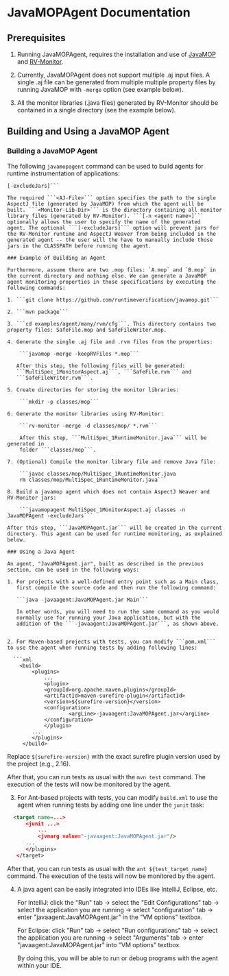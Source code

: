 # JavaMOPAgent Documentation

## Prerequisites

1. Running JavaMOPAgent, requires the installation and use of
[JavaMOP](https://github.com/runtimeverification/javamop) and
[RV-Monitor](https://runtimeverification.com/monitor/1.3/docs/).

2. Currently, JavaMOPAgent does not support multiple .aj input files.
A single .aj file can be generated from multiple multiple property
files by running JavaMOP with ```-merge``` option (see example below).

3. All the monitor libraries (.java files) generated by RV-Monitor
should be contained in a single directory (see the example below).

## Building and Using a JavaMOP Agent

### Building a JavaMOP Agent

The following ``javamopagent`` command can be used to build agents for
runtime instrumentation of applications:

```javamopagent <AJ-File> <Monitor-Lib-Dir> [-n <agent name>]
[-excludeJars]```

The required ```<AJ-File>``` option specifies the path to the single
AspectJ file (generated by JavaMOP) from which the agent will be
built. ```<Monitor-Lib-Dir>``` is the directory containing all monitor
library files (generated by RV-Monitor). ```[-n <agent name>]```
optionally allows the user to specify the name of the generated
agent. The optional ```[-excludeJars]``` option will prevent jars for
the RV-Monitor runtime and AspectJ Weaver from being included in the
generated agent -- the user will the have to manually include those
jars in the CLASSPATH before running the agent.

### Example of Building an Agent

Furthermore, assume there are two .mop files: `A.mop` and `B.mop` in
the current directory and nothing else. We can generate a JavaMOP
agent monitoring properties in those specifications by executing the
following commands:

1. ```git clone https://github.com/runtimeverification/javamop.git```

2. ```mvn package```

3. ```cd examples/agent/many/rvm/cfg```. This directory contains two
property files: SafeFile.mop and SafeFileWriter.mop.

4. Generate the single .aj file and .rvm files from the properties:

	```javamop -merge -keepRVFiles *.mop```

   After this step, the following files will be generated:
   ```MultiSpec_1MonitorAspect.aj```, ```SafeFile.rvm``` and
   ```SafeFileWriter.rvm```.

5. Create directories for storing the monitor libraries:

	```mkdir -p classes/mop```

6. Generate the monitor libraries using RV-Monitor:

	```rv-monitor -merge -d classes/mop/ *.rvm```

	After this step, ```MultiSpec_1RuntimeMonitor.java``` will be generated in 
	folder ```classes/mop```. 

7. (Optional) Compile the monitor library file and remove Java file:

	```javac classes/mop/MultiSpec_1RuntimeMonitor.java
	rm classes/mop/MultiSpec_1RuntimeMonitor.java```

8. Build a javamop agent which does not contain AspectJ Weaver and
RV-Monitor jars:

	```javamopagent MultiSpec_1MonitorAspect.aj classes -n JavaMOPAgent -excludeJars```

After this step, ```JavaMOPAgent.jar``` will be created in the current
directory. This agent can be used for runtime monitoring, as explained
below.

### Using a Java Agent

An agent, "JavaMOPAgent.jar", built as described in the previous
section, can be used in the following ways:

1. For projects with a well-defined entry point such as a Main class,
   first compile the source code and then run the following command:

   ```java -javaagent:JavaMOPAgent.jar Main```

   In other words, you will need to run the same command as you would
   normally use for running your Java application, but with the
   addition of the ```-javaagent:JavaMOPAgent.jar```, as shown above.


2. For Maven-based projects with tests, you can modify ```pom.xml```
to use the agent when running tests by adding following lines:

  ```xml
    <build>
    	<plugins>
    		...
        	<plugin>
	  		<groupId>org.apache.maven.plugins</groupId>
	  		<artifactId>maven-surefire-plugin</artifactId>
	  		<version>${surefire-version}</version>
	  		<configuration>
        			<argLine>-javaagent:JavaMOPAgent.jar</argLine>
	  		</configuration>
        	</plugin>
		...
      	</plugins>
     </build>
   ```

   Replace ```${surefire-version}``` with the exact surefire plugin
   version used by the project (e.g., 2.16).

   After that, you can run tests as usual with the ```mvn test```
   command. The execution of the tests will now be monitored by the
   agent.

3. For Ant-based projects with tests, you can modify ```build.xml```
   to use the agent when running tests by adding one line under the
   ```junit``` task:

  ```xml
    <target name=...>
    	<junit ...>
    		...
        	<jvmarg value="-javaagent:JavaMOPAgent.jar"/>
		...
      	</plugins>
     </target>
   ```

   After that, you can run tests as usual with the ```ant
   ${test_target_name}``` command. The execution of the tests will now
   be monitored by the agent.

4. A java agent can be easily integrated into IDEs like IntelliJ,
Eclipse, etc.
   
   For IntelliJ:
   click the "Run" tab 
             -> select the "Edit Configurations" tab 
             -> select the application you are running 
             -> select "configuration" tab 
             -> enter "javaagent:JavaMOPAgent.jar" in the "VM options" textbox. 
   
   For Eclipse:
   click "Run" tab 
         -> select "Run configurations" tab 
         -> select the application you are running 
         -> select "Arguments" tab 
         -> enter "javaagent:JavaMOPAgent.jar" into "VM options" textbox.
   
   By doing this, you will be able to run or debug programs with the
   agent within your IDE.
   

